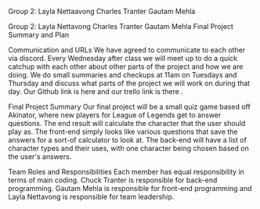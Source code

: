 Group 2: Layla Nettaavong Charles Tranter Gautam Mehla

Group 2:	Layla Nettavong 	Charles Tranter	Gautam Mehla
Final Project Summary and Plan

Communication and URLs
We have agreed to communicate to each other via discord. Every Wednesday after class we will meet up to do a quick catchup with each other about other parts of the project and how we are doing.  We do small summaries and checkups at 11am on Tuesdays and Thursday and discuss what parts of the project we will work on during that day.  Our Github link is here and our trello link is there .

Final Project Summary
Our final project will be a small quiz game based off Akinator, where new players for League of Legends get to answer questions. The end result will calculate the character that the user should play as. The front-end simply looks like various questions that save the answers for a sort-of calculator to look at. The back-end will have a list of character types and their uses, with one character being chosen based on the user's answers.

Team Roles and Responsibilities
Each member has equal responsibility in terms of main coding. Chuck Tranter is responsible for back-end programming. Gautam Mehla is responsible for front-end programming and Layla Nettavong is responsible for team leadership.

